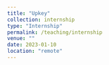```yaml
---
title: "Upkey"
collection: internship
type: "Internship"
permalink: /teaching/internship
venue: ""
date: 2023-01-10
location: "remote"
---
```


